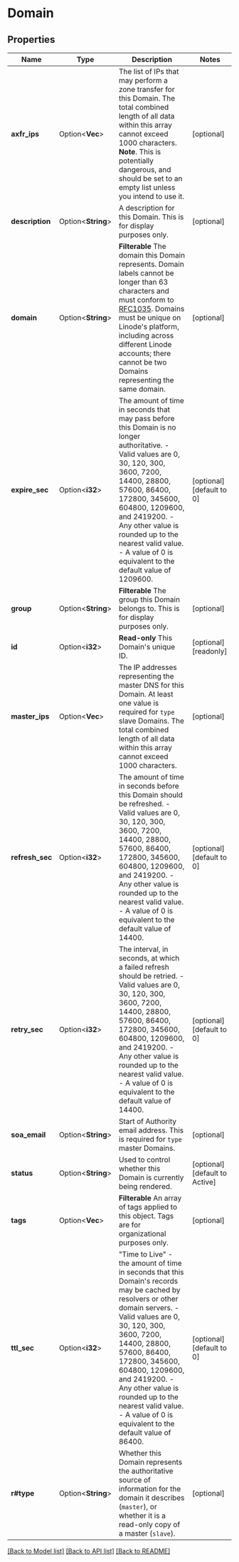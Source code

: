 # Domain

## Properties

Name | Type | Description | Notes
------------ | ------------- | ------------- | -------------
**axfr_ips** | Option<**Vec<String>**> | The list of IPs that may perform a zone transfer for this Domain. The total combined length of all data within this array cannot exceed 1000 characters.  __Note__. This is potentially dangerous, and should be set to an empty list unless you intend to use it. | [optional]
**description** | Option<**String**> | A description for this Domain. This is for display purposes only. | [optional]
**domain** | Option<**String**> | __Filterable__ The domain this Domain represents. Domain labels cannot be longer than 63 characters and must conform to [RFC1035](https://tools.ietf.org/html/rfc1035). Domains must be unique on Linode's platform, including across different Linode accounts; there cannot be two Domains representing the same domain. | [optional]
**expire_sec** | Option<**i32**> | The amount of time in seconds that may pass before this Domain is no longer authoritative.  - Valid values are 0, 30, 120, 300, 3600, 7200, 14400, 28800, 57600, 86400, 172800, 345600, 604800, 1209600, and 2419200.  - Any other value is rounded up to the nearest valid value.  - A value of 0 is equivalent to the default value of 1209600. | [optional][default to 0]
**group** | Option<**String**> | __Filterable__ The group this Domain belongs to.  This is for display purposes only. | [optional]
**id** | Option<**i32**> | __Read-only__ This Domain's unique ID. | [optional][readonly]
**master_ips** | Option<**Vec<String>**> | The IP addresses representing the master DNS for this Domain. At least one value is required for `type` slave Domains. The total combined length of all data within this array cannot exceed 1000 characters. | [optional]
**refresh_sec** | Option<**i32**> | The amount of time in seconds before this Domain should be refreshed.  - Valid values are 0, 30, 120, 300, 3600, 7200, 14400, 28800, 57600, 86400, 172800, 345600, 604800, 1209600, and 2419200.  - Any other value is rounded up to the nearest valid value.  - A value of 0 is equivalent to the default value of 14400. | [optional][default to 0]
**retry_sec** | Option<**i32**> | The interval, in seconds, at which a failed refresh should be retried.  - Valid values are 0, 30, 120, 300, 3600, 7200, 14400, 28800, 57600, 86400, 172800, 345600, 604800, 1209600, and 2419200.  - Any other value is rounded up to the nearest valid value.  - A value of 0 is equivalent to the default value of 14400. | [optional][default to 0]
**soa_email** | Option<**String**> | Start of Authority email address. This is required for `type` master Domains. | [optional]
**status** | Option<**String**> | Used to control whether this Domain is currently being rendered. | [optional][default to Active]
**tags** | Option<**Vec<String>**> | __Filterable__ An array of tags applied to this object.  Tags are for organizational purposes only. | [optional]
**ttl_sec** | Option<**i32**> | \"Time to Live\" - the amount of time in seconds that this Domain's records may be cached by resolvers or other domain servers.  - Valid values are 0, 30, 120, 300, 3600, 7200, 14400, 28800, 57600, 86400, 172800, 345600, 604800, 1209600, and 2419200. - Any other value is rounded up to the nearest valid value. - A value of 0 is equivalent to the default value of 86400. | [optional][default to 0]
**r#type** | Option<**String**> | Whether this Domain represents the authoritative source of information for the domain it describes (`master`), or whether it is a read-only copy of a master (`slave`). | [optional]

[[Back to Model list]](../README.md#documentation-for-models) [[Back to API list]](../README.md#documentation-for-api-endpoints) [[Back to README]](../README.md)


